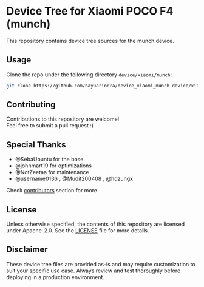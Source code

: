 # Device Tree for Xiaomi POCO F4 (munch)
This repository contains device tree sources for the munch device.

## Usage
Clone the repo under the following directory `device/xiaomi/munch`:

```sh
git clone https://github.com/bayuarindra/device_xiaomi_munch device/xiaomi/munch
```

## Contributing
Contributions to this repository are welcome!  
Feel free to submit a pull request :)

## Special Thanks
- @SebaUbuntu for the base
- @johnmart19 for optimizations
- @NotZeetaa for maintenance
- @username0136 , @Mudit200408 , @hdzungx

Check [contributors](https://github.com/bayuarindra/device_xiaomi_munch/graphs/contributors) section for more.

## License
Unless otherwise specified, the contents of this repository are licensed under Apache-2.0. See the [LICENSE](/LICENSE) file for more details.

## Disclaimer
These device tree files are provided as-is and may require customization to suit your specific use case. Always review and test thoroughly before deploying in a production environment.
